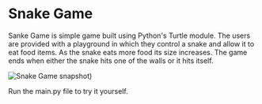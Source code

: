 # Snake Game
Sanke Game is simple game built using Python's Turtle module. 
The users are provided with a playground in which they control a snake and allow it to eat food items. 
As the snake eats more food its size increases.
The game ends when either the snake hits one of the walls or it hits itself.

![Snake Game snapshot)](https://github.com/yuvrajdev1920/snakegame/assets/92487553/f56aefd1-e997-4060-9d26-80b90d300441)

Run the main.py file to try it yourself.
